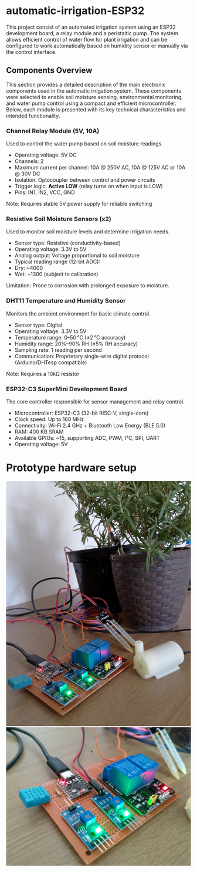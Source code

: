 # automatic-irrigation-ESP32
This project consist of an automated irrigation system using an ESP32 development board, a relay module and a peristaltic pump. The system allows efficient control of water flow for plant irrigation and can be configured to work automatically based on humidity sensor or manually via the control interface.

## Components Overview
This section provides a detailed description of the main electronic components used in the automatic irrigation system. These components were selected to enable soil moisture sensing, environmental monitoring, and water pump control using a compact and efficient microcontroller. Below, each module is presented with its key technical characteristics and intended functionality.

### Channel Relay Module (5V, 10A)
Used to control the water pump based on soil moisture readings.

- Operating voltage: 5V DC
- Channels: 2
- Maximum current per channel: 10A @ 250V AC, 10A @ 125V AC  or 10A @ 30V DC
- Isolation: Optocoupler between control and power circuits
- Trigger logic: <b>Active LOW</b> (relay turns on when input is LOW) 
- Pins: IN1, IN2, VCC, GND

Note: Requires stable 5V power supply for reliable switching

### Resistive Soil Moisture Sensors (x2)
Used to monitor soil moisture levels and determine irrigation needs.

- Sensor type: Resistive (conductivity-based)
- Operating voltage: 3.3V to 5V
- Analog output: Voltage proportional to soil moisture
- Typical reading range (12-bit ADC):
- Dry: ~4000
- Wet: ~1300 (subject to calibration)

Limitation: Prone to corrosion with prolonged exposure to moisture.

### DHT11 Temperature and Humidity Sensor
Monitors the ambient environment for basic climate control.

- Sensor type: Digital
- Operating voltage: 3.3V to 5V
- Temperature range: 0–50 °C (±2 °C accuracy)
- Humidity range: 20%–90% RH (±5% RH accuracy)
- Sampling rate: 1 reading per second
- Communication: Proprietary single-wire digital protocol (Arduino/DHTesp compatible)

Note: Requires a 10kΩ resistor

### ESP32-C3 SuperMini Development Board
The core controller responsible for sensor management and relay control.

- Microcontroller: ESP32-C3 (32-bit RISC-V, single-core)
- Clock speed: Up to 160 MHz
- Connectivity: Wi-Fi 2.4 GHz + Bluetooth Low Energy (BLE 5.0)
- RAM: 400 KB SRAM
- Available GPIOs: ~15, supporting ADC, PWM, I²C, SPI, UART
- Operating voltage: 5V

# Prototype hardware setup
![Assembled Irrigation System](./assets/hw2.jpg)
![Assembled Irrigation System](./assets/hw1.jpg)

